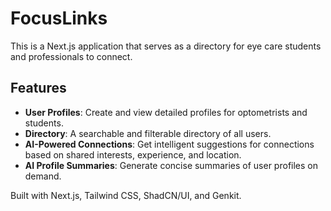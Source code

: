 # FocusLinks

This is a Next.js application that serves as a directory for eye care students and professionals to connect.

## Features

- **User Profiles**: Create and view detailed profiles for optometrists and students.
- **Directory**: A searchable and filterable directory of all users.
- **AI-Powered Connections**: Get intelligent suggestions for connections based on shared interests, experience, and location.
- **AI Profile Summaries**: Generate concise summaries of user profiles on demand.

Built with Next.js, Tailwind CSS, ShadCN/UI, and Genkit.

